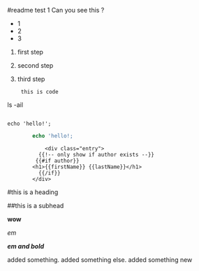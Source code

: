 
#readme
test
1
Can you see this ? 

* 1 
* 2
* 3

1. first step
2. second step
3. third step

        this is code


ls -ail

```

echo 'hello!';

```

```php
        echo 'hello!;
```

                <div class="entry">
              {{!-- only show if author exists --}}
             {{#if author}}
            <h1>{{firstName}} {{lastName}}</h1>
              {{/if}}
            </div>




#this is a heading

##this is a subhead

**wow**

*em*

***em and bold***


added something.
added something else.
added something new
